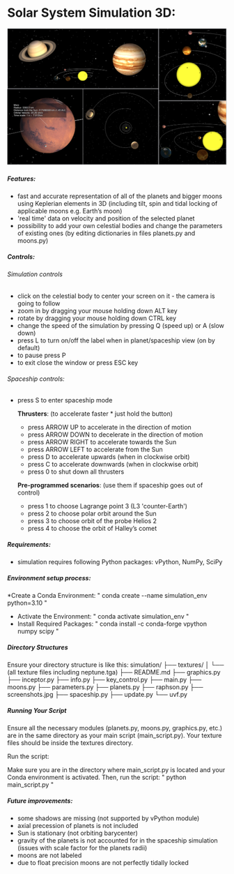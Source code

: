 # Solar System Simulation 3D:
![Solar system simulation screenshots](screenshots.jpg)

##### Features:
* fast and accurate representation of all of the planets and bigger moons using Keplerian elements in 3D (including tilt, spin and tidal locking of applicable moons e.g. Earth’s moon)
* 'real time' data on velocity and position of the selected planet
* possibility to add your own celestial bodies and change the parameters of existing ones (by editing dictionaries in files planets.py and moons.py)

##### Controls:

###### Simulation controls 
* click on the celestial body to center your screen on it - the camera is going to follow
* zoom in by dragging your mouse holding down ALT key
* rotate by dragging your mouse holding down CTRL key
* change the speed of the simulation by pressing Q (speed up) or A (slow down)
* press L to turn on/off the label when in planet/spaceship view (on by default)
* to pause press P
* to exit close the window or press ESC key

###### Spaceship controls:

* press S to enter spaceship mode

    **Thrusters**: (to accelerate faster * just hold the button)
    
    * press ARROW UP to accelerate in the direction of motion
    * press ARROW DOWN to decelerate in the direction of motion 
    * press ARROW RIGHT to accelerate towards the Sun
    * press ARROW LEFT to accelerate from the Sun 
    * press D to accelerate upwards (when in clockwise orbit)
    * press C to accelerate downwards (when in clockwise orbit)
    * press 0 to shut down all thrusters
    
    **Pre-programmed scenarios**: (use them if spaceship goes out of control)
    * press 1 to choose Lagrange point 3 (L3 'counter-Earth')
    * press 2 to choose polar orbit around the Sun
    * press 3 to choose orbit of the probe Helios 2
    * press 4 to choose the orbit of Halley’s comet


##### Requirements:
* simulation requires following Python packages: vPython, NumPy, SciPy
  
##### Environment setup process:
*Create a Conda Environment: " conda create --name simulation_env python=3.10 "
* Activate the Environment: " conda activate simulation_env "
* Install Required Packages: " conda install -c conda-forge vpython numpy scipy " 

##### Directory Structures
Ensure your directory structure is like this:
simulation/
├── textures/
│   └── (all texture files including neptune.tga)
├── README.md
├── graphics.py
├── inceptor.py
├── info.py
├── key_control.py
├── main.py
├── moons.py
├── parameters.py
├── planets.py
├── raphson.py
├── screenshots.jpg
├── spaceship.py
├── update.py
└── uvf.py


##### Running Your Script
Ensure all the necessary modules (planets.py, moons.py, graphics.py, etc.) are in the same directory as your main script (main_script.py). Your texture files should be inside the textures directory.

Run the script:

Make sure you are in the directory where main_script.py is located and your Conda environment is activated. Then, run the script: " python main_script.py "





##### Future improvements: 
* some shadows are missing (not supported by vPython module)
* axial precession of planets is not included
* Sun is stationary (not orbiting barycenter)
* gravity of the planets is not accounted for in the spaceship simulation (issues with scale factor for the planets radii)
* moons are not labeled
* due to float precision moons are not perfectly tidally locked 

